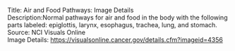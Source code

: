 Title: Air and Food Pathways: Image Details\
Description:Normal pathways for air and food in the body with the following parts labeled:  epiglottis, larynx, esophagus, trachea, lung, and stomach.\
Source: NCI Visuals Online\
Image Details: https://visualsonline.cancer.gov/details.cfm?imageid=4356